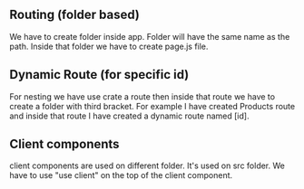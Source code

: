## Routing  (folder based)
We have to create folder inside app. Folder will have the same name as the path. Inside that folder we have to create page.js file. 

## Dynamic Route (for specific id)
For nesting we have use crate a route then inside that route we have to  create a folder with third bracket. For example I have created Products route and inside that route I have created a dynamic route named [id]. 


## Client components
client components are used on different folder. It's used on src folder. We have to use "use client"  on the top of the client component.

## 